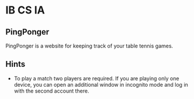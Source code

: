 # IB CS IA

## PingPonger

PingPonger is a website for keeping track of your table tennis games.

## Hints
- To play a match two players are required. If you are playing only one device, you can open an additional window in incognito mode and log in with the second account there.
